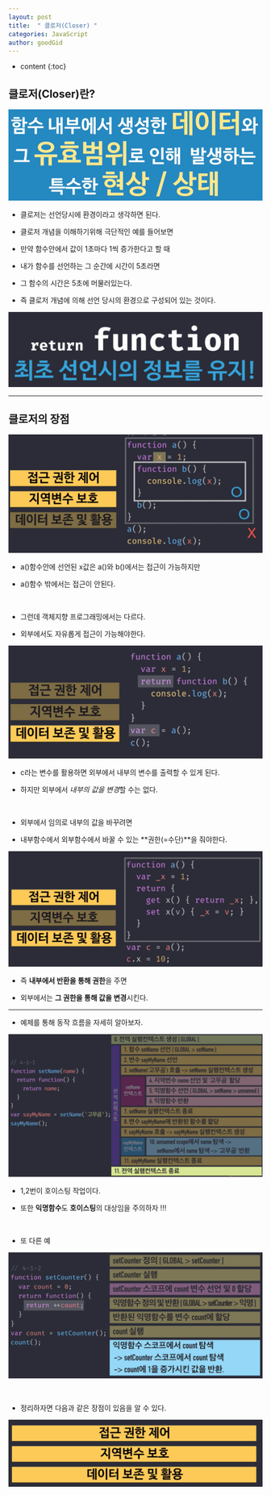 ```yaml
---
layout: post
title:  " 클로저(Closer) "
categories: JavaScript
author: goodGid
---
```

* content
{:toc}

## 클로저(Closer)란?

![](/assets/img/javascript/js_closer_1.png)

* 클로저는 선언당시에 환경이라고 생각하면 된다.

* 클로저 개념을 이해하기위해 극단적인 예를 들어보면

* 만약 함수안에서 값이 1초마다 1씩 증가한다고 할 때

* 내가 함수를 선언하는 그 순간에 시간이 5초라면 

* 그 함수의 시간은 5초에 머물러있는다.

* 즉 클로저 개념에 의해 선언 당시의 환경으로 구성되어 있는 것이다.

![](/assets/img/javascript/js_closer_2.png)










---

## 클로저의 장점

![](/assets/img/javascript/js_closer_4.png)

* a()함수안에 선언된 x값은 a()와 b()에서는 접근이 가능하지만

* a()함수 밖에서는 접근이 안된다.


<br>

* 그런데 객체지향 프로그래밍에서는 다르다.

* 외부에서도 자유롭게 접근이 가능해야한다.

![](/assets/img/javascript/js_closer_5.png)

* c라는 변수를 활용하면 외부에서 내부의 변수를 출력할 수 있게 된다.

* 하지만 외부에서 *내부의 값을 변경*할 수는 없다.

<br>

* 외부에서 임의로 내부의 값을 바꾸려면

* 내부함수에서 외부함수에서 바꿀 수 있는 **권한(=수단)**을 줘야한다.

![](/assets/img/javascript/js_closer_6.png)

* 즉 **내부에서 반환을 통해 권한**을 주면

* 외부에서는 **그 권한을 통해 값을 변경**시킨다.


---

* 예제를 통해 동작 흐름을 자세히 알아보자.

![](/assets/img/javascript/js_closer_7.png)

* 1,2번이 호이스팅 작업이다.

* 또한 **익명함수**도 **호이스팅**의 대상임을 주의하자 !!!

<br>

* 또 다른 예

![](/assets/img/javascript/js_closer_8.png)

<br>

* 정리하자면 다음과 같은 장점이 있음을 알 수 있다.

![](/assets/img/javascript/js_closer_3.png)
